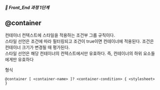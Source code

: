 ##### 🍑  Front_End 과정 1단계 


## @container 
컨테이너 컨텍스트에 스타일을 적용하는 조건부 그룹 규칙이다.  
스타일 선언은 조건에 따라 필터링되고 조건이 true이면 컨테이너에 적용된다. 조건은 컨테이너 크기가 변경될 때 평가된다.  
스타일 선언은 해당 컨테이너의 컨텍스트에서만 유효하다. 즉, 컨테이너의 하위 요소들에게만 유효하다   

형식  
```
@container [ <container-name> ]? <container-condition> { <stylesheet> }
```

